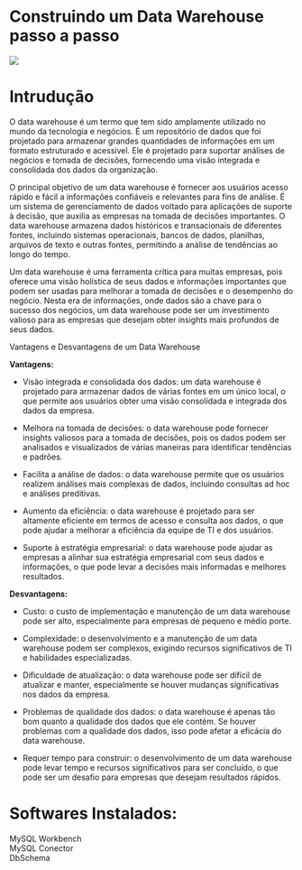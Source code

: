 # Construindo um Data Warehouse passo a passo

![](data-warehousing1.png)


<h1>Intrudução</h1>


O data warehouse é um termo que tem sido amplamente utilizado no mundo da tecnologia e negócios. É um repositório de dados que foi projetado para armazenar grandes quantidades de informações em um formato estruturado e acessível. Ele é projetado para suportar análises de negócios e tomada de decisões, fornecendo uma visão integrada e consolidada dos dados da organização.

O principal objetivo de um data warehouse é fornecer aos usuários acesso rápido e fácil a informações confiáveis e relevantes para fins de análise. É um sistema de gerenciamento de dados voltado para aplicações de suporte à decisão, que auxilia as empresas na tomada de decisões importantes. O data warehouse armazena dados históricos e transacionais de diferentes fontes, incluindo sistemas operacionais, bancos de dados, planilhas, arquivos de texto e outras fontes, permitindo a análise de tendências ao longo do tempo.

Um data warehouse é uma ferramenta crítica para muitas empresas, pois oferece uma visão holística de seus dados e informações importantes que podem ser usadas para melhorar a tomada de decisões e o desempenho do negócio. Nesta era de informações, onde dados são a chave para o sucesso dos negócios, um data warehouse pode ser um investimento valioso para as empresas que desejam obter insights mais profundos de seus dados.


Vantagens e Desvantagens de um Data Warehouse

<b>Vantagens:</b>

 - Visão integrada e consolidada dos dados: um data warehouse é projetado para armazenar dados de várias fontes em um único local, o que permite aos usuários obter uma visão consolidada e integrada dos dados da empresa.

 - Melhora na tomada de decisões: o data warehouse pode fornecer insights valiosos para a tomada de decisões, pois os dados podem ser analisados e visualizados de várias maneiras para identificar tendências e padrões.

 - Facilita a análise de dados: o data warehouse permite que os usuários realizem análises mais complexas de dados, incluindo consultas ad hoc e análises preditivas.

 - Aumento da eficiência: o data warehouse é projetado para ser altamente eficiente em termos de acesso e consulta aos dados, o que pode ajudar a melhorar a eficiência da equipe de TI e dos usuários.

 - Suporte à estratégia empresarial: o data warehouse pode ajudar as empresas a alinhar sua estratégia empresarial com seus dados e informações, o que pode levar a decisões mais informadas e melhores resultados.

<b>Desvantagens:</b>

 - Custo: o custo de implementação e manutenção de um data warehouse pode ser alto, especialmente para empresas de pequeno e médio porte.

 - Complexidade: o desenvolvimento e a manutenção de um data warehouse podem ser complexos, exigindo recursos significativos de TI e habilidades especializadas.

 - Dificuldade de atualização: o data warehouse pode ser difícil de atualizar e manter, especialmente se houver mudanças significativas nos dados da empresa.

 - Problemas de qualidade dos dados: o data warehouse é apenas tão bom quanto a qualidade dos dados que ele contém. Se houver problemas com a qualidade dos dados, isso pode afetar a eficácia do data warehouse.

 - Requer tempo para construir: o desenvolvimento de um data warehouse pode levar tempo e recursos significativos para ser concluído, o que pode ser um desafio para empresas que desejam resultados rápidos.



 
<h1>Softwares Instalados:</h1>

  MySQL Workbench<br>
 MySQL Conector<br>
 DbSchema<br>
